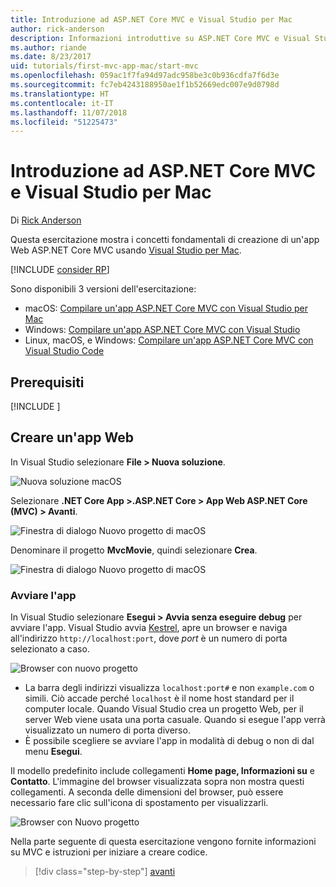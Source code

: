 ```yaml
---
title: Introduzione ad ASP.NET Core MVC e Visual Studio per Mac
author: rick-anderson
description: Informazioni introduttive su ASP.NET Core MVC e Visual Studio
ms.author: riande
ms.date: 8/23/2017
uid: tutorials/first-mvc-app-mac/start-mvc
ms.openlocfilehash: 059ac1f7fa94d97adc958be3c0b936cdfa7f6d3e
ms.sourcegitcommit: fc7eb4243188950ae1f1b52669edc007e9d0798d
ms.translationtype: HT
ms.contentlocale: it-IT
ms.lasthandoff: 11/07/2018
ms.locfileid: "51225473"
---
```

# <a name="get-started-with-aspnet-core-mvc-and-visual-studio-for-mac"></a>Introduzione ad ASP.NET Core MVC e Visual Studio per Mac

Di [Rick Anderson](https://twitter.com/RickAndMSFT)

Questa esercitazione mostra i concetti fondamentali di creazione di un'app Web ASP.NET Core MVC usando [Visual Studio per Mac](https://www.visualstudio.com/vs/visual-studio-mac/). 

[!INCLUDE [consider RP](../../includes/razor.md)]

Sono disponibili 3 versioni dell'esercitazione:

* macOS: [Compilare un'app ASP.NET Core MVC con Visual Studio per Mac](xref:tutorials/first-mvc-app-mac/start-mvc)
* Windows: [Compilare un'app ASP.NET Core MVC con Visual Studio](xref:tutorials/first-mvc-app/start-mvc)
* Linux, macOS, e Windows: [Compilare un'app ASP.NET Core MVC con Visual Studio Code](xref:tutorials/first-mvc-app-xplat/start-mvc)

## <a name="prerequisites"></a>Prerequisiti

[!INCLUDE [](~/includes/net-core-prereqs-macos.md)]

## <a name="create-a-web-app"></a>Creare un'app Web

In Visual Studio selezionare **File > Nuova soluzione**.

![Nuova soluzione macOS](../first-web-api-mac/_static/sln.png)

Selezionare **.NET Core App >.ASP.NET Core > App Web ASP.NET Core (MVC) > Avanti**.

![Finestra di dialogo Nuovo progetto di macOS](start-mvc/1.png)

Denominare il progetto **MvcMovie**, quindi selezionare **Crea**.

![Finestra di dialogo Nuovo progetto di macOS](start-mvc/2.png)

### <a name="launch-the-app"></a>Avviare l'app

In Visual Studio selezionare **Esegui > Avvia senza eseguire debug** per avviare l'app. Visual Studio avvia [Kestrel](xref:fundamentals/servers/index#kestrel), apre un browser e naviga all'indirizzo `http://localhost:port`, dove *port* è un numero di porta selezionato a caso.

![Browser con nuovo progetto](start-mvc/b1.png)

* La barra degli indirizzi visualizza `localhost:port#` e non `example.com` o simili. Ciò accade perché `localhost` è il nome host standard per il computer locale. Quando Visual Studio crea un progetto Web, per il server Web viene usata una porta casuale. Quando si esegue l'app verrà visualizzato un numero di porta diverso.
* È possibile scegliere se avviare l'app in modalità di debug o non di dal menu **Esegui**.

Il modello predefinito include collegamenti **Home page, Informazioni su** e **Contatto**. L'immagine del browser visualizzata sopra non mostra questi collegamenti. A seconda delle dimensioni del browser, può essere necessario fare clic sull'icona di spostamento per visualizzarli.

![Browser con Nuovo progetto](start-mvc/b2.png)

Nella parte seguente di questa esercitazione vengono fornite informazioni su MVC e istruzioni per iniziare a creare codice.

> [!div class="step-by-step"]
> [avanti](adding-controller.md)  
